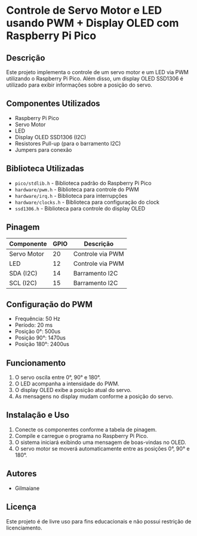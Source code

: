 # Controle de Servo Motor e LED usando PWM + Display OLED com Raspberry Pi Pico

## Descrição
Este projeto implementa o controle de um servo motor e um LED via PWM utilizando o Raspberry Pi Pico. Além disso, um display OLED SSD1306 é utilizado para exibir informações sobre a posição do servo.

## Componentes Utilizados
- Raspberry Pi Pico
- Servo Motor
- LED
- Display OLED SSD1306 (I2C)
- Resistores Pull-up (para o barramento I2C)
- Jumpers para conexão

## Biblioteca Utilizadas
- `pico/stdlib.h` - Biblioteca padrão do Raspberry Pi Pico
- `hardware/pwm.h` - Biblioteca para controle do PWM
- `hardware/irq.h` - Biblioteca para interrupções
- `hardware/clocks.h` - Biblioteca para configuração do clock
- `ssd1306.h` - Biblioteca para controle do display OLED

## Pinagem
| Componente  | GPIO | Descrição |
|------------|------|-------------|
| Servo Motor | 20   | Controle via PWM |
| LED        | 12   | Controle via PWM |
| SDA (I2C)  | 14   | Barramento I2C |
| SCL (I2C)  | 15   | Barramento I2C |

## Configuração do PWM
- Frequência: 50 Hz
- Período: 20 ms
- Posição 0°: 500us
- Posição 90°: 1470us
- Posição 180°: 2400us

## Funcionamento
1. O servo oscila entre 0°, 90° e 180°.
2. O LED acompanha a intensidade do PWM.
3. O display OLED exibe a posição atual do servo.
4. As mensagens no display mudam conforme a posição do servo.

## Instalação e Uso
1. Conecte os componentes conforme a tabela de pinagem.
2. Compile e carregue o programa no Raspberry Pi Pico.
3. O sistema iniciará exibindo uma mensagem de boas-vindas no OLED.
4. O servo motor se moverá automaticamente entre as posições 0°, 90° e 180°.

## Autores
- Gilmaiane

## Licença
Este projeto é de livre uso para fins educacionais e não possui restrição de licenciamento.

